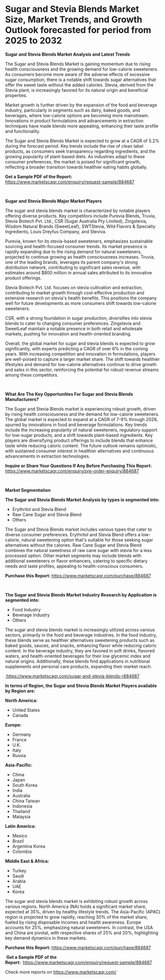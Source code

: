 <p><h1>Sugar and Stevia Blends Market Size, Market Trends, and Growth Outlook forecasted for period from 2025 to 2032</h1></p><p><strong>Sugar and Stevia Blends Market Analysis and Latest Trends</strong></p>
<p><p>The Sugar and Stevia Blends Market is gaining momentum due to rising health consciousness and the growing demand for low-calorie sweeteners. As consumers become more aware of the adverse effects of excessive sugar consumption, there is a notable shift towards sugar alternatives that offer the sweet taste without the added calories. Stevia, derived from the Stevia plant, is increasingly favored for its natural origin and beneficial properties.</p><p>Market growth is further driven by the expansion of the food and beverage industry, particularly in segments such as dairy, baked goods, and beverages, where low-calorie options are becoming more mainstream. Innovations in product formulations and advancements in extraction techniques have made blends more appealing, enhancing their taste profile and functionality.</p><p>The Sugar and Stevia Blends Market is expected to grow at a CAGR of 5.2% during the forecast period. Key trends include the rise of clean label products, as consumers seek transparency regarding ingredients, and the growing popularity of plant-based diets. As industries adapt to these consumer preferences, the market is poised for significant growth, reflecting a broader transition towards healthier eating habits globally.</p></p>
<p><strong>Get a Sample PDF of the Report:&nbsp;</strong> <a href="https://www.marketscagr.com/enquiry/request-sample/884687?utm_campaign=2241&utm_medium=2&utm_source=Github&utm_content=ia&utm_term=01022025&utm_id=sugar-and-stevia-blends">https://www.marketscagr.com/enquiry/request-sample/884687</a></p>
<p>&nbsp;</p>
<p><strong>Sugar and Stevia Blends Major Market Players</strong></p>
<p><p>The sugar and stevia blends market is characterized by notable players offering diverse products. Key competitors include Purevia Blends, Truvia, Stevia Biotech Pvt. Ltd., CSR (Sugar Australia Pty Limited), Zingstevia, Wisdom Natural Brands (SweetLeaf), SWTStevia, Wild Flavors & Specialty Ingredients, Louis Dreyfus Company, and Steviva.</p><p>Purevia, known for its stevia-based sweeteners, emphasizes sustainable sourcing and health-focused consumer trends. Its market presence is rapidly expanding due to the rising demand for natural sweeteners, projected to continue growing as health consciousness increases. Truvia, one of the leading brands, leverages its parent company's strong distribution network, contributing to significant sales revenue, with estimates around $800 million in annual sales attributed to its innovative product offerings.</p><p>Stevia Biotech Pvt. Ltd. focuses on stevia cultivation and extraction, contributing to market growth through cost-effective production and extensive research on stevia's health benefits. This positions the company well for future developments as more consumers shift towards low-calorie sweeteners.</p><p>CSR, with a strong foundation in sugar production, diversifies into stevia blends to cater to changing consumer preferences. Zingstevia and SweetLeaf maintain a notable presence in both retail and wholesale markets, pushing for innovation and health-oriented branding.</p><p>Overall, the global market for sugar and stevia blends is expected to grow significantly, with experts predicting a CAGR of over 6% in the coming years. With increasing competition and innovation in formulations, players are well-poised to capture a larger market share. The shift towards healthier lifestyles and demand for low-calorie alternatives continue to drive growth and sales in this sector, reinforcing the potential for robust revenue streams among these competitors.</p></p>
<p>&nbsp;</p>
<p><strong>What Are The Key Opportunities For Sugar and Stevia Blends Manufacturers?</strong></p>
<p><p>The Sugar and Stevia Blends market is experiencing robust growth, driven by rising health consciousness and the demand for low-calorie sweeteners. The global market is expected to expand at a CAGR of 7-9% through 2028, spurred by innovations in food and beverage formulations. Key trends include the increasing popularity of natural sweeteners, regulatory support for low-sugar products, and a shift towards plant-based ingredients. Key players are diversifying product offerings to include blends that enhance taste while reducing caloric content. The future outlook remains optimistic, with sustained consumer interest in healthier alternatives and continuous advancements in extraction technologies.</p></p>
<p><strong>Inquire or Share Your Questions If Any Before Purchasing This Report:</strong> <a href="https://www.marketscagr.com/enquiry/pre-order-enquiry/884687?utm_campaign=2241&utm_medium=2&utm_source=Github&utm_content=ia&utm_term=01022025&utm_id=sugar-and-stevia-blends">https://www.marketscagr.com/enquiry/pre-order-enquiry/884687</a></p>
<p>&nbsp;</p>
<p><strong>Market Segmentation</strong></p>
<p><strong>The Sugar and Stevia Blends Market Analysis by types is segmented into:</strong></p>
<p><ul><li>Erythritol and Stevia Blend</li><li>Raw Cane Sugar and Stevia Blend</li><li>Others</li></ul></p>
<p><p>The Sugar and Stevia Blends market includes various types that cater to diverse consumer preferences. Erythritol and Stevia Blend offers a low-calorie, natural sweetening option that's suitable for those seeking sugar alternatives without the calories. Raw Cane Sugar and Stevia Blend combines the natural sweetness of raw cane sugar with stevia for a less processed option. Other market segments may include blends with additional sweeteners or flavor enhancers, catering to specific dietary needs and taste profiles, appealing to health-conscious consumers.</p></p>
<p><strong>Purchase this Report:&nbsp;</strong><a href="https://www.marketscagr.com/purchase/884687?utm_campaign=2241&utm_medium=2&utm_source=Github&utm_content=ia&utm_term=01022025&utm_id=sugar-and-stevia-blends">https://www.marketscagr.com/purchase/884687</a></p>
<p>&nbsp;</p>
<p><strong>The Sugar and Stevia Blends Market Industry Research by Application is segmented into:</strong></p>
<p><ul><li>Food Industry</li><li>Beverage Industry</li><li>Others</li></ul></p>
<p><p>The sugar and stevia blends market is increasingly utilized across various sectors, primarily in the food and beverage industries. In the food industry, these blends serve as healthier alternatives sweetening products such as baked goods, sauces, and snacks, enhancing flavor while reducing caloric content. In the beverage industry, they are favored in soft drinks, flavored waters, and health-oriented beverages for their low glycemic index and natural origins. Additionally, these blends find applications in nutritional supplements and personal care products, expanding their market reach.</p></p>
<p><a href="https://www.marketscagr.com/sugar-and-stevia-blends-r884687?utm_campaign=2241&utm_medium=2&utm_source=Github&utm_content=ia&utm_term=01022025&utm_id=sugar-and-stevia-blends">&nbsp;https://www.marketscagr.com/sugar-and-stevia-blends-r884687</a></p>
<p><strong>In terms of Region, the Sugar and Stevia Blends Market Players available by Region are:</strong></p>
<p>
    <p> <strong> North America: </strong>
        <ul>
            <li>United States</li>
            <li>Canada</li>
        </ul>
        </p> 
    <p> <strong> Europe: </strong>
        <ul>
            <li>Germany</li>
            <li>France</li>
            <li>U.K.</li>
            <li>Italy</li>
            <li>Russia</li>
        </ul>
        </p> 
    <p> <strong> Asia-Pacific: </strong>
        <ul>
            <li>China</li>
            <li>Japan</li>
            <li>South Korea</li>
            <li>India</li>
            <li>Australia</li>
            <li>China Taiwan</li>
            <li>Indonesia</li>
            <li>Thailand</li>
            <li>Malaysia</li>
        </ul>
        </p> 
    <p> <strong> Latin America: </strong>
        <ul>
            <li>Mexico</li>
            <li>Brazil</li>
            <li>Argentina Korea</li>
            <li>Colombia</li>
        </ul>
        </p> 
    <p> <strong> Middle East & Africa: </strong>
        <ul>
            <li>Turkey</li>
            <li>Saudi</li>
            <li>Arabia</li>
            <li>UAE</li>
            <li>Korea</li>
        </ul>
    </p>
    </p>
<p><p>The sugar and stevia blends market is exhibiting robust growth across various regions. North America (NA) holds a significant market share, expected at 35%, driven by healthy lifestyle trends. The Asia-Pacific (APAC) region is projected to grow rapidly, reaching 30% of the market share, fueled by rising disposable incomes and health awareness. Europe accounts for 25%, emphasizing natural sweeteners. In contrast, the USA and China are pivotal, with respective shares of 25% and 20%, highlighting key demand dynamics in these markets.</p></p>
<p><strong>Purchase this Report: </strong><a href="https://www.marketscagr.com/purchase/884687?utm_campaign=2241&utm_medium=2&utm_source=Github&utm_content=ia&utm_term=01022025&utm_id=sugar-and-stevia-blends">https://www.marketscagr.com/purchase/884687</a></p>
<p>&nbsp;<strong>Get a Sample PDF of the Report:&nbsp;&nbsp;</strong><a href="https://www.marketscagr.com/enquiry/request-sample/884687?utm_campaign=2241&utm_medium=2&utm_source=Github&utm_content=ia&utm_term=01022025&utm_id=sugar-and-stevia-blends">https://www.marketscagr.com/enquiry/request-sample/884687</a></p>
<p><strong></strong></p>
<p>Check more reports on <a href="https://www.marketscagr.com/?utm_campaign=2241&utm_medium=2&utm_source=Github&utm_content=ia&utm_term=01022025&utm_id=sugar-and-stevia-blends">https://www.marketscagr.com/</a></p>